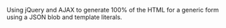 Using jQuery and AJAX to generate 100% of the HTML for a generic form using
a JSON blob and template literals.
